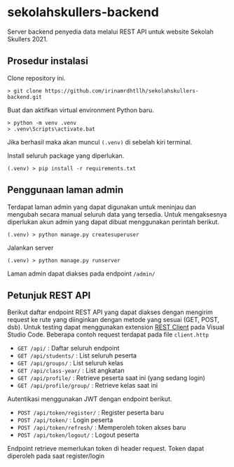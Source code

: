 # sekolahskullers-backend

Server backend penyedia data melalui REST API untuk website Sekolah Skullers 2021.

## Prosedur instalasi

Clone repository ini.

    > git clone https://github.com/irinamrdhtllh/sekolahskullers-backend.git

Buat dan aktifkan virtual environment Python baru.

    > python -m venv .venv
    > .venv\Scripts\activate.bat

Jika berhasil maka akan muncul `(.venv)` di sebelah kiri terminal.

Install seluruh package yang diperlukan.

    (.venv) > pip install -r requirements.txt

## Penggunaan laman admin

Terdapat laman admin yang dapat digunakan untuk meninjau dan mengubah secara manual seluruh data yang tersedia. Untuk mengaksesnya diperlukan akun admin yang dapat dibuat menggunakan perintah berikut.

    (.venv) > python manage.py createsuperuser

Jalankan server

    (.venv) > python manage.py runserver

Laman admin dapat diakses pada endpoint `/admin/`

## Petunjuk REST API

Berikut daftar endpoint REST API yang dapat diakses dengan mengirim request ke rute yang diinginkan dengan metode yang sesuai (GET, POST, dsb). Untuk testing dapat menggunakan extension [REST Client](https://marketplace.visualstudio.com/items?itemName=humao.rest-client) pada Visual Studio Code. Beberapa contoh request terdapat pada file `client.http`

- `GET /api/` : Daftar seluruh endpoint
- `GET /api/students/` : List seluruh peserta
- `GET /api/groups/` : List seluruh kelas
- `GET /api/class-year/` : List angkatan
- `GET /api/profile/` : Retrieve peserta saat ini (yang sedang login)
- `GET /api/profile/group/` : Retrieve kelas saat ini

Autentikasi menggunakan JWT dengan endpoint berikut.

- `POST /api/token/register/` : Register peserta baru
- `POST /api/token/` : Login peserta
- `POST /api/token/refresh/` : Memperoleh token akses baru
- `POST /api/token/logout/` : Logout peserta

Endpoint retrieve memerlukan token di header request. Token dapat diperoleh pada saat register/login
